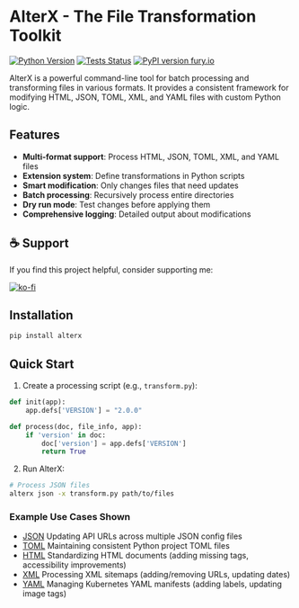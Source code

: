 # AlterX - The File Transformation Toolkit

<!-- [![Python Version](https://img.shields.io/badge/python-3.8+-blue.svg)](https://www.python.org/) -->
<!-- [![License](https://img.shields.io/badge/license-MIT-green.svg)](LICENSE) -->

[![Python Version](https://img.shields.io/badge/python-3.8%2B-blue)](https://www.python.org/)
[![Tests Status](https://github.com/jet-logic/alterx/actions/workflows/build.yml/badge.svg)](https://github.com/jet-logic/alterx/actions)
[![PyPI version fury.io](https://badge.fury.io/py/alterx.svg)](https://pypi.python.org/pypi/alterx/)

AlterX is a powerful command-line tool for batch processing and transforming files in various formats. It provides a consistent framework for modifying HTML, JSON, TOML, XML, and YAML files with custom Python logic.

## Features

- **Multi-format support**: Process HTML, JSON, TOML, XML, and YAML files
- **Extension system**: Define transformations in Python scripts
- **Smart modification**: Only changes files that need updates
- **Batch processing**: Recursively process entire directories
- **Dry run mode**: Test changes before applying them
- **Comprehensive logging**: Detailed output about modifications

## ☕ Support

If you find this project helpful, consider supporting me:

[![ko-fi](https://ko-fi.com/img/githubbutton_sm.svg)](https://ko-fi.com/B0B01E8SY7)

## Installation

```bash
pip install alterx
```

## Quick Start

1. Create a processing script (e.g., `transform.py`):

```python
def init(app):
    app.defs['VERSION'] = "2.0.0"

def process(doc, file_info, app):
    if 'version' in doc:
        doc['version'] = app.defs['VERSION']
        return True
```

2. Run AlterX:

```bash
# Process JSON files
alterx json -x transform.py path/to/files
```

### Example Use Cases Shown

- [JSON](Example-json.md) Updating API URLs across multiple JSON config files
- [TOML](Example-toml.md) Maintaining consistent Python project TOML files
- [HTML](Example-html.md) Standardizing HTML documents (adding missing tags, accessibility improvements)
- [XML](Example-xml.md) Processing XML sitemaps (adding/removing URLs, updating dates)
- [YAML](Example-yaml.md) Managing Kubernetes YAML manifests (adding labels, updating image tags)
